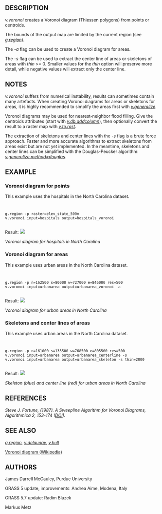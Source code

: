 
## DESCRIPTION

*v.voronoi* creates a Voronoi diagram (Thiessen polygons) from
points or centroids.

The bounds of the output map are limited by the current region
(see *[g.region](g.region.html)*).

The *-a* flag can be used to create a Voronoi diagram for areas.

The *-s* flag can be used to extract the center line of areas or
skeletons of areas with *thin* >= 0. Smaller values for the
*thin* option will preserve more detail, while negative values
will extract only the center line.

## NOTES

*v.voronoi* suffers from numerical instability, results can
sometimes contain many artefacts. When creating Voronoi diagrams for areas
or skeletons for areas, it is highly recommended to simplify the areas first
with *[v.generalize](v.generalize.html)*.

Voronoi diagrams may be used for nearest-neighbor flood filling.
Give the centroids attributes (start with
*[v.db.addcolumn](v.db.addcolumn.html)*),
then optionally convert the result to a raster map with
*[v.to.rast](v.to.rast.html)*.

The extraction of skeletons and center lines with the *-s* flag
is a brute force approach. Faster and more accurate algorithms to
extract skeletons from areas exist but are not yet implemented. In the
meantime, skeletons and center lines can be simplified with the
Douglas-Peucker algorithm:
*[v.generalize method=douglas](v.generalize.html)*.

## EXAMPLE

### Voronoi diagram for points

This example uses the hospitals in the North Carolina dataset.

```


g.region -p raster=elev_state_500m
v.voronoi input=hospitals output=hospitals_voronoi


```

Result:
![](v_voronoi_points.png)

*Voronoi diagram for hospitals in North Carolina*

### Voronoi diagram for areas

This example uses urban areas in the North Carolina dataset.

```


g.region -p n=162500 s=80000 w=727000 e=846000 res=500
v.voronoi input=urbanarea output=urbanarea_voronoi -a


```

Result:
![](v_voronoi_areas.png)

*Voronoi diagram for urban areas in North Carolina*

### Skeletons and center lines of areas

This example uses urban areas in the North Carolina dataset.

```


g.region -p n=161000 s=135500 w=768500 e=805500 res=500
v.voronoi input=urbanarea output=urbanarea_centerline -s
v.voronoi input=urbanarea output=urbanarea_skeleton -s thin=2000


```

Result:
![](v_voronoi_skeleton.png)

*Skeleton (blue) and center line (red) for urban areas in North Carolina*

## REFERENCES

*Steve J. Fortune, (1987). A Sweepline Algorithm for
Voronoi Diagrams, Algorithmica 2, 153-174
([DOI](https://doi.org/10.1007/BF01840357)).*

## SEE ALSO

*[g.region](g.region.html),
[v.delaunay](v.delaunay.html),
[v.hull](v.hull.html)*

[Voronoi diagram (Wikipedia)](https://en.wikipedia.org/wiki/Voronoi_diagram)

## AUTHORS

James Darrell McCauley, Purdue University

GRASS 5 update, improvements: Andrea Aime, Modena, Italy

GRASS 5.7 update: Radim Blazek

Markus Metz

